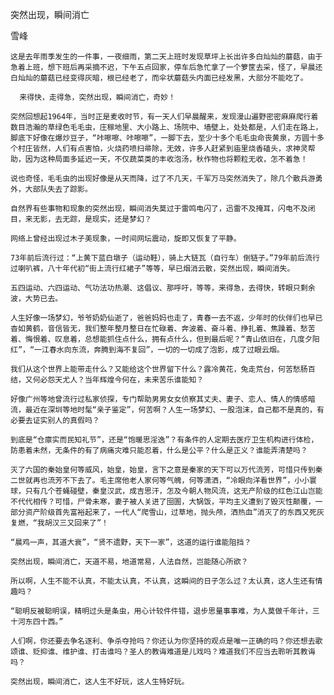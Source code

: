 突然出现，瞬间消亡

雪峰


    这是去年雨季发生的一件事，一夜细雨，第二天上班时发现草坪上长出许多白灿灿的蘑菇，由于急着上班，想下班后再采摘不迟，下午五点回家，停车后急忙拿了一个箩筐去采，怪了，早晨还白灿灿的蘑菇已经变得灰暗，根已经老了，而伞状蘑菇头内面已经发黑，大部分不能吃了。

      来得快，走得急，突然出现，瞬间消亡，奇妙！

    突然回想起1964年，当时正是麦收时节，有一天人们早晨醒来，发现漫山遍野密密麻麻爬行着数目浩瀚的草绿色毛毛虫，庄稼地里、大小路上、场院中、墙壁上，处处都是，人们走在路上，脚底下好像在爆炒豆子，“咔嚓嚓、咔嚓嚓”，一脚下去，至少十多个毛毛虫命丧黄泉，方圆十多个村庄皆然，人们有点害怕，火烧药喷扫帚除，无效，许多人赶紧到庙里烧香磕头，求神灵帮助，因为这种局面多延迟一天，不仅蔬菜类的丰收泡汤，秋作物也将颗粒无收，怎不着急！

    说也奇怪，毛毛虫的出现好像是从天而降，过了不几天，千军万马突然消失了，除几个散兵游勇外，大部队失去了踪影。

    自然界有些事物和现象的突然出现，瞬间消失莫过于雷鸣电闪了，迅雷不及掩耳，闪电不及闭目，来无影，去无踪，是现实，还是梦幻？

    网络上曾经出现过木子美现象，一时间网坛震动，旋即又恢复了平静。

    73年前后流行过：“上黄下蓝白墩子（运动鞋），骑上大链瓦（自行车）倒链子。”79年前后流行过喇叭裤，八十年代初“街上流行红裙子”等等，早已烟消云散，突然出现，瞬间消失。

    五四运动、六四运动、气功法功热潮、这倡议、那呼吁，等等，来得急，去得快，转眼只剩余波，大势已去。

    人生好像一场梦幻，爷爷奶奶仙逝了，爸爸妈妈也走了，青春一去不返，少年时的伙伴们也早已杳如黄鹤，音信皆无，我们整年整月整日在忙碌着、奔波着、奋斗着、挣扎着、焦躁着、愁苦着、悔恨着、叹息着，总想能抓住点什么，拥有点什么，但到最后呢？“青山依旧在，几度夕阳红”，“一江春水向东流，奔腾到海不复回”，一切的一切成了泡影，成了过眼云烟。

    我们从这个世界上能带走什么？又能给这个世界留下什么？露冷黄花，兔走荒台，何苦愁肠百结，又何必怨天尤人？当年辉煌今何在，未来苦乐谁能知？

    好像广州等地曾流行过私家侦探，专门帮助男男女女侦察其丈夫、妻子、恋人、情人的情感暗流，最近在深圳等地时髦“亲子鉴定”，何苦啊？人生一场梦幻、一股泡沫，自己都不是真的，有必要去证实别人的真假吗？

    到底是“仓廪实而民知礼节”，还是“饱暖思淫逸”？有条件的人定期去医疗卫生机构进行体检，防患着未然，无条件的有了病痛灾难只能忍着，什么是公平？什么是正义？谁能弄清楚吗？

    灭了六国的秦始皇何等威风，始皇，始皇，言下之意是秦家的天下可以万代流芳，可惜只传到秦二世就再也流芳不下去了。毛主席他老人家何等气魄，何等潇洒，“冷眼向洋看世界”，小小寰球，只有几个苍蝇碰壁，秦皇汉武，成吉思汗，怎及今朝人物风流，这无产阶级的红色江山岂能不代代相传？可惜，尸骨未寒，妻子被人关进了囹圄，大锅饭，平均主义遭到了毁灭性颠覆，一部分资产阶级首先富裕起来了，一代人“爬雪山，过草地，抛头颅，洒热血”消灭了的东西又死灰复燃，“我胡汉三又回来了”！

    “晨鸡一声，其道大衰”，“贤不遗野，天下一家”，这道的运行谁能阻挡？

    突然出现，瞬间消亡，天道不易，地道常易，人法自然，岂能随心所欲？

    所以啊，人生不能不认真，不能太认真，不认真，这瞬间的日子怎么过？太认真，这人生还有情趣吗？

    “聪明反被聪明误，精明过头是条虫，用心计较件件错，退步思量事事难，为人莫做千年计，三十河东四十西。”

    人们啊，你还要去争名逐利、争杀夺抢吗？你还认为你坚持的观点是唯一正确的吗？你还想去歌颂谁、贬抑谁、维护谁、打击谁吗？圣人的教诲难道是儿戏吗？难道我们不应当去聆听其教诲吗？

    突然出现，瞬间消亡，这人生不好玩，这人生特好玩。



